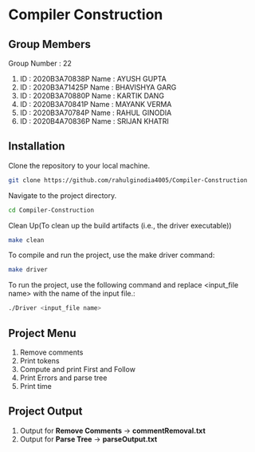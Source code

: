 

# Compiler Construction

## Group Members 
Group Number : 22
1. ID : 2020B3A70838P		Name : AYUSH GUPTA
2. ID : 2020B3A71425P 		Name : BHAVISHYA GARG
3. ID : 2020B3A70880P		Name : KARTIK DANG
4. ID : 2020B3A70841P		Name : MAYANK VERMA
5. ID : 2020B3A70784P		Name : RAHUL GINODIA
6. ID : 2020B4A70836P		Name : SRIJAN KHATRI

## Installation 

Clone the repository to your local machine.

```bash
git clone https://github.com/rahulginodia4005/Compiler-Construction
```

Navigate to the project directory.
```bash
cd Compiler-Construction
```

Clean Up(To clean up the build artifacts (i.e., the driver executable))
```bash
make clean
```

To compile and run the project, use the make driver command:
```bash
make driver 
```

To run the project, use the following command and replace <input_file name> with the name of the input file.:
```bash
./Driver <input_file name>
```

## Project Menu
1. Remove comments
2. Print tokens
3. Compute and print First and Follow
4. Print Errors and parse tree
5. Print time

## Project Output
1. Output for **Remove Comments** -> **commentRemoval.txt**
2. Output for **Parse Tree** -> **parseOutput.txt**